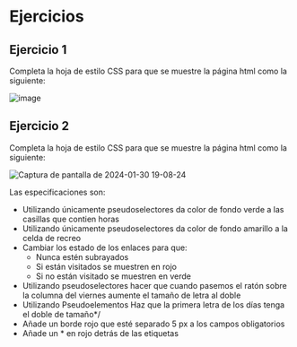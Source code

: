 # Ejercicios
## Ejercicio 1
Completa la hoja de estilo CSS para que se muestre la página html como la siguiente:

![image](https://github.com/profeMelola/LM-08-2023-24/assets/91023374/44d26416-cda9-4d4c-9f6e-1b59698fde12)

## Ejercicio 2
Completa la hoja de estilo CSS para que se muestre la página html como la siguiente:

![Captura de pantalla de 2024-01-30 19-08-24](https://github.com/profeMelola/LM-08-2023-24/assets/91023374/23294129-b202-43ff-b54b-ba1559e269ce)

Las especificaciones son:
- Utilizando únicamente pseudoselectores da color de fondo verde a las casillas que contien horas
- Utilizando únicamente pseudoselectores da color de fondo amarillo a la celda de recreo
- Cambiar los estado de los enlaces para que:
  - Nunca estén subrayados
  - Si están visitados se muestren en rojo
  - Si no están visitado se muestren en verde
- Utilizando pseudoselectores hacer que cuando pasemos el ratón sobre la columna del viernes aumente el tamaño de letra al doble
- Utilizando Pseudoelementos Haz que la primera letra de los días tenga el doble de tamaño*/
- Añade un borde rojo que esté separado 5 px a los campos obligatorios
- Añade un * en rojo detrás de las etiquetas
